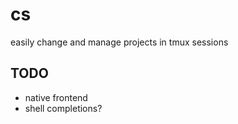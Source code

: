 # cs

easily change and manage projects in tmux sessions

## TODO

- native frontend
- shell completions?

